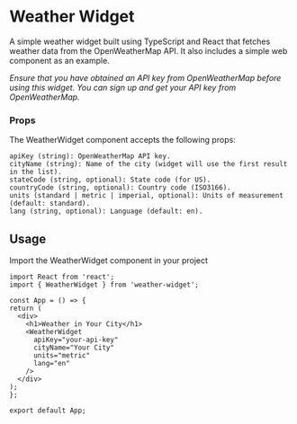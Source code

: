 # Weather Widget

A simple weather widget built using TypeScript and React that fetches weather data from the OpenWeatherMap API.
It also includes a simple web component as an example.

_Ensure that you have obtained an API key from OpenWeatherMap before using this widget. You can sign up and get your API key from OpenWeatherMap._

### Props

The WeatherWidget component accepts the following props:

```
apiKey (string): OpenWeatherMap API key.
cityName (string): Name of the city (widget will use the first result in the list).
stateCode (string, optional): State code (for US).
countryCode (string, optional): Country code (ISO3166).
units (standard | metric | imperial, optional): Units of measurement (default: standard).
lang (string, optional): Language (default: en).
```
## Usage

Import the WeatherWidget component in your project

```
import React from 'react';
import { WeatherWidget } from 'weather-widget';

const App = () => {
return (
  <div>
    <h1>Weather in Your City</h1>
    <WeatherWidget
      apiKey="your-api-key"
      cityName="Your City"
      units="metric"
      lang="en"
    />
  </div>
);
};

export default App;
```
